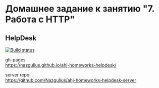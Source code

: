 # Домашнее задание к занятию "7. Работа с HTTP"
## HelpDesk

[![Build status](https://ci.appveyor.com/api/projects/status/8mbhx2f3o5u700tp?svg=true)](https://ci.appveyor.com/project/Nazgulius/ahj-homeworks-helpdesk)

gh-pages  
https://nazgulius.github.io/ahj-homeworks-helpdesk/

server repo  
https://github.com/Nazgulius/ahj-homeworks-helpdesk-server  
